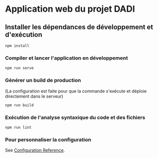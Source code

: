 # Application web du projet DADI

## Installer les dépendances de développement et d'exécution
```
npm install
```

### Compiler et lancer l'application en développement
```
npm run serve
```

### Générer un build de production
(La configuration est faite pour que la commande s'exécute et déploie directement dans le serveur)
```
npm run build
```

### Exécution de l'analyse syntaxique du code et des fichiers
```
npm run lint
```

### Pour personnaliser la configuration
See [Configuration Reference](https://cli.vuejs.org/config/).
